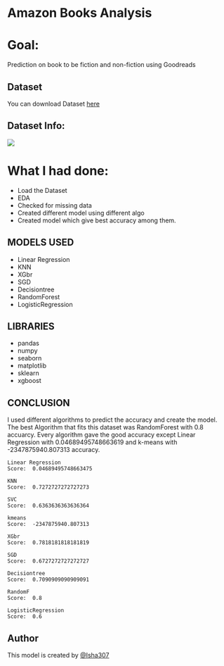 
# Amazon Books Analysis

# Goal:

Prediction on book to be fiction and non-fiction using Goodreads

## Dataset
 
You can download Dataset [here](https://www.kaggle.com/sootersaalu/amazon-top-50-bestselling-books-2009-2019)
 
## Dataset Info:

![](https://github.com/Isha307/ML-ProjectKart/blob/main/Amazon%20Books%20Analysis/Images/info.png)

# What I had done:

- Load the Dataset
- EDA
- Checked for missing data
- Created different model using different algo
- Created model which give best accuracy among them.

## MODELS USED

- Linear Regression
- KNN
- XGbr
- SGD
- Decisiontree
- RandomForest
- LogisticRegression


## LIBRARIES
- pandas
- numpy
- seaborn
- matplotlib
- sklearn
- xgboost

## CONCLUSION 

I used different algorithms to predict the accuracy and create the model. The best Algorithm that fits this dataset was RandomForest with 0.8 accuarcy. Every algorithm gave the good accuracy except Linear Regression with 0.04689495748663619 and k-means with -2347875940.807313 accuracy.
```
Linear Regression
Score:  0.04689495748663475

KNN
Score:  0.7272727272727273

SVC
Score:  0.6363636363636364

kmeans
Score:  -2347875940.807313

XGbr
Score:  0.7818181818181819

SGD
Score:  0.6727272727272727

Decisiontree
Score:  0.7090909090909091

RandomF
Score:  0.8

LogisticRegression
Score:  0.6
```

## Author 

This model is created by [@Isha307](https://github.com/Isha307)
